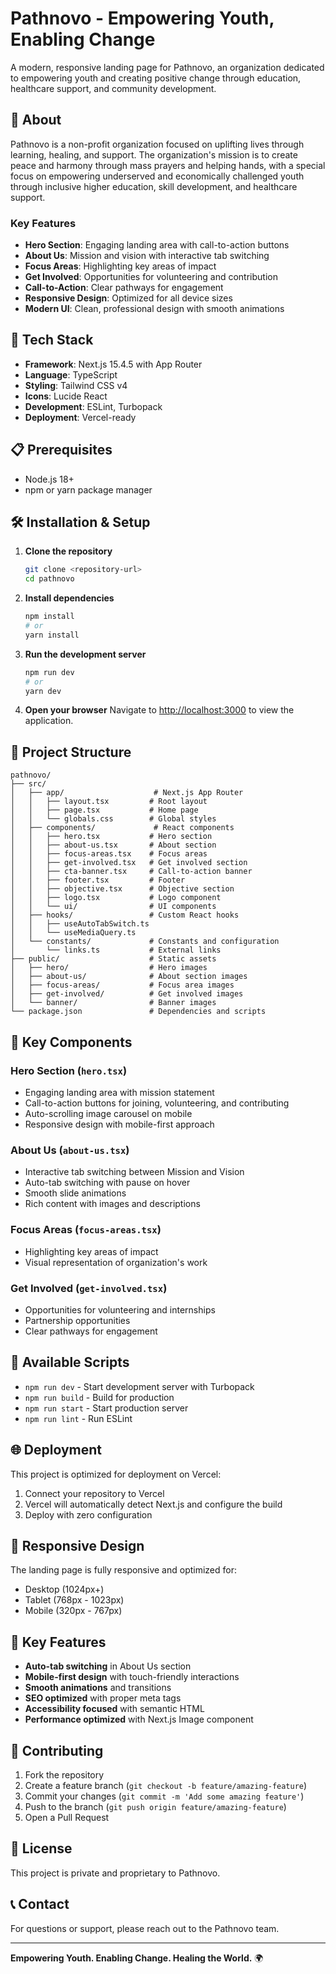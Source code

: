 # Pathnovo - Empowering Youth, Enabling Change

A modern, responsive landing page for Pathnovo, an organization dedicated to empowering youth and creating positive change through education, healthcare support, and community development.

## 🌟 About

Pathnovo is a non-profit organization focused on uplifting lives through learning, healing, and support. The organization's mission is to create peace and harmony through mass prayers and helping hands, with a special focus on empowering underserved and economically challenged youth through inclusive higher education, skill development, and healthcare support.

### Key Features

- **Hero Section**: Engaging landing area with call-to-action buttons
- **About Us**: Mission and vision with interactive tab switching
- **Focus Areas**: Highlighting key areas of impact
- **Get Involved**: Opportunities for volunteering and contribution
- **Call-to-Action**: Clear pathways for engagement
- **Responsive Design**: Optimized for all device sizes
- **Modern UI**: Clean, professional design with smooth animations

## 🚀 Tech Stack

- **Framework**: Next.js 15.4.5 with App Router
- **Language**: TypeScript
- **Styling**: Tailwind CSS v4
- **Icons**: Lucide React
- **Development**: ESLint, Turbopack
- **Deployment**: Vercel-ready

## 📋 Prerequisites

- Node.js 18+
- npm or yarn package manager

## 🛠️ Installation & Setup

1. **Clone the repository**

   ```bash
   git clone <repository-url>
   cd pathnovo
   ```

2. **Install dependencies**

   ```bash
   npm install
   # or
   yarn install
   ```

3. **Run the development server**

   ```bash
   npm run dev
   # or
   yarn dev
   ```

4. **Open your browser**
   Navigate to [http://localhost:3000](http://localhost:3000) to view the application.

## 📁 Project Structure

```
pathnovo/
├── src/
│   ├── app/                    # Next.js App Router
│   │   ├── layout.tsx         # Root layout
│   │   ├── page.tsx           # Home page
│   │   └── globals.css        # Global styles
│   ├── components/             # React components
│   │   ├── hero.tsx           # Hero section
│   │   ├── about-us.tsx       # About section
│   │   ├── focus-areas.tsx    # Focus areas
│   │   ├── get-involved.tsx   # Get involved section
│   │   ├── cta-banner.tsx     # Call-to-action banner
│   │   ├── footer.tsx         # Footer
│   │   ├── objective.tsx      # Objective section
│   │   ├── logo.tsx           # Logo component
│   │   └── ui/                # UI components
│   ├── hooks/                 # Custom React hooks
│   │   ├── useAutoTabSwitch.ts
│   │   └── useMediaQuery.ts
│   └── constants/             # Constants and configuration
│       └── links.ts           # External links
├── public/                    # Static assets
│   ├── hero/                  # Hero images
│   ├── about-us/              # About section images
│   ├── focus-areas/           # Focus area images
│   ├── get-involved/          # Get involved images
│   └── banner/                # Banner images
└── package.json               # Dependencies and scripts
```

## 🎨 Key Components

### Hero Section (`hero.tsx`)

- Engaging landing area with mission statement
- Call-to-action buttons for joining, volunteering, and contributing
- Auto-scrolling image carousel on mobile
- Responsive design with mobile-first approach

### About Us (`about-us.tsx`)

- Interactive tab switching between Mission and Vision
- Auto-tab switching with pause on hover
- Smooth slide animations
- Rich content with images and descriptions

### Focus Areas (`focus-areas.tsx`)

- Highlighting key areas of impact
- Visual representation of organization's work

### Get Involved (`get-involved.tsx`)

- Opportunities for volunteering and internships
- Partnership opportunities
- Clear pathways for engagement

## 🔧 Available Scripts

- `npm run dev` - Start development server with Turbopack
- `npm run build` - Build for production
- `npm run start` - Start production server
- `npm run lint` - Run ESLint

## 🌐 Deployment

This project is optimized for deployment on Vercel:

1. Connect your repository to Vercel
2. Vercel will automatically detect Next.js and configure the build
3. Deploy with zero configuration

## 📱 Responsive Design

The landing page is fully responsive and optimized for:

- Desktop (1024px+)
- Tablet (768px - 1023px)
- Mobile (320px - 767px)

## 🎯 Key Features

- **Auto-tab switching** in About Us section
- **Mobile-first design** with touch-friendly interactions
- **Smooth animations** and transitions
- **SEO optimized** with proper meta tags
- **Accessibility focused** with semantic HTML
- **Performance optimized** with Next.js Image component

## 🤝 Contributing

1. Fork the repository
2. Create a feature branch (`git checkout -b feature/amazing-feature`)
3. Commit your changes (`git commit -m 'Add some amazing feature'`)
4. Push to the branch (`git push origin feature/amazing-feature`)
5. Open a Pull Request

## 📄 License

This project is private and proprietary to Pathnovo.

## 📞 Contact

For questions or support, please reach out to the Pathnovo team.

---

**Empowering Youth. Enabling Change. Healing the World.** 🌍
